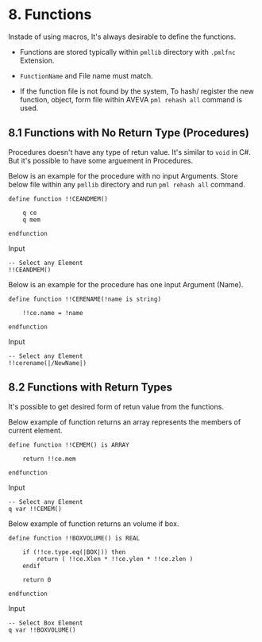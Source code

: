 # 8. Functions

Instade of using macros, It's always desirable to define the functions.

- Functions are stored typically within `pmllib` directory with `.pmlfnc` Extension.

- `FunctionName` and File name must match.

- If the function file is not found by the system, To hash/ register the new function, object, form file within AVEVA `pml rehash all` command is used. 

## 8.1 Functions with No Return Type (Procedures)

Procedures doesn't have any type of retun value. It's similar to `void` in C#. But it's possible to have some arguement in Procedures.

Below is an example for the procedure with no input Arguments. Store below file within any `pmllib` directory and run `pml rehash all` command.

```
define function !!CEANDMEM()

    q ce
    q mem

endfunction
``` 

Input
```
-- Select any Element
!!CEANDMEM()
```

Below is an example for the procedure has one input Argument (Name).
```
define function !!CERENAME(!name is string)

    !!ce.name = !name

endfunction
``` 

Input
```
-- Select any Element
!!cerename(|/NewName|)
```

## 8.2 Functions with Return Types

It's possible to get desired form of retun value from the functions.

Below example of function returns an array represents the members of current element.

```
define function !!CEMEM() is ARRAY

    return !!ce.mem

endfunction
``` 

Input
```
-- Select any Element
q var !!CEMEM()
```

Below example of function returns an volume if box.
```
define function !!BOXVOLUME() is REAL

    if (!!ce.type.eq(|BOX|)) then
        return ( !!ce.Xlen * !!ce.ylen * !!ce.zlen )
    endif

    return 0

endfunction
``` 

Input
```
-- Select Box Element
q var !!BOXVOLUME()
```